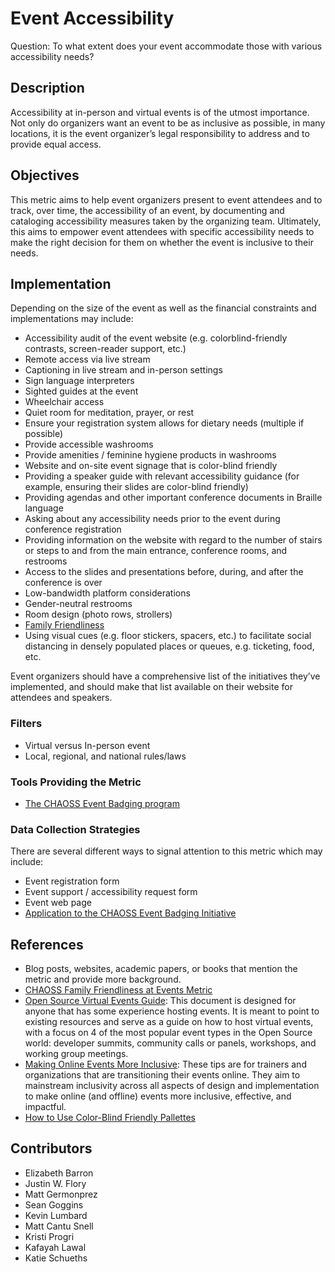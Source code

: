 # Event Accessibility

Question: To what extent does your event accommodate those with various accessibility needs?

## Description

Accessibility at in-person and virtual events is of the utmost importance. Not only do organizers want an event to be as inclusive as possible, in many locations, it is the event organizer’s legal responsibility to address and to provide equal access. 

## Objectives

This metric aims to help event organizers present to event attendees and to track, over time, the accessibility of an event, by documenting and cataloging accessibility measures taken by the organizing team. Ultimately, this aims to empower event attendees with specific accessibility needs to make the right decision for them on whether the event is inclusive to their needs.

## Implementation

Depending on the size of the event as well as the financial constraints and implementations may include:

- Accessibility audit of the event website (e.g. colorblind-friendly contrasts, screen-reader support, etc.)
- Remote access via live stream
- Captioning in live stream and in-person settings 
- Sign language interpreters
- Sighted guides at the event
- Wheelchair access
- Quiet room for meditation, prayer, or rest
- Ensure your registration system allows for dietary needs (multiple if possible)
- Provide accessible washrooms
- Provide amenities / feminine hygiene products in washrooms
- Website and on-site event signage that is color-blind friendly 
- Providing a speaker guide with relevant accessibility guidance (for example, ensuring their slides are color-blind friendly)
- Providing agendas and other important conference documents in Braille language
- Asking about any accessibility needs prior to the event during conference registration
- Providing information on the website with regard to the number of stairs or steps to and from the main entrance, conference rooms, and restrooms
- Access to the slides and presentations before, during, and after the conference is over
- Low-bandwidth platform considerations
- Gender-neutral restrooms
- Room design (photo rows, strollers)
- [Family Friendliness](https://chaoss.community/metric-family-friendliness/)
- Using visual cues (e.g. floor stickers, spacers, etc.) to facilitate social distancing in densely populated places or queues, e.g. ticketing, food, etc.

Event organizers should have a comprehensive list of the initiatives they’ve implemented, and should make that list available on their website for attendees and speakers.

### Filters 
- Virtual versus In-person event
- Local, regional, and national rules/laws

### Tools Providing the Metric
- [The CHAOSS Event Badging program](https://github.com/badging)

### Data Collection Strategies 
There are several different ways to signal attention to  this metric which may include:

- Event registration form
- Event support / accessibility request form
- Event web page
- [Application to the CHAOSS Event Badging Initiative](https://github.com/badging)

## References
- Blog posts, websites, academic papers, or books that mention the metric and provide more background.
- [CHAOSS Family Friendliness at Events Metric](https://chaoss.community/metric-family-friendliness/)
- [Open Source Virtual Events Guide](https://services.google.com/fh/files/blogs/open_source_virtual_events_guide.pdf): This document is designed for anyone that has some experience hosting events. It is meant to point to existing resources and serve as a guide on how to host virtual events, with a focus on 4 of the most popular event types in the Open Source world: developer summits, community calls or panels, workshops, and working group meetings.
- [Making Online Events More Inclusive](https://www.flipsnack.com/unitarcatalogue/making-online-events-more-inclusive.html): These tips are for trainers and organizations that are transitioning their events online. They aim to mainstream inclusivity across all aspects of design and implementation to make online (and offline) events more inclusive, effective, and impactful.
- [How to Use Color-Blind Friendly Pallettes](https://venngage.com/blog/color-blind-friendly-palette/)

## Contributors
- Elizabeth Barron
- Justin W. Flory
- Matt Germonprez 
- Sean Goggins
- Kevin Lumbard
- Matt Cantu Snell
- Kristi Progri
- Kafayah Lawal
- Katie Schueths
